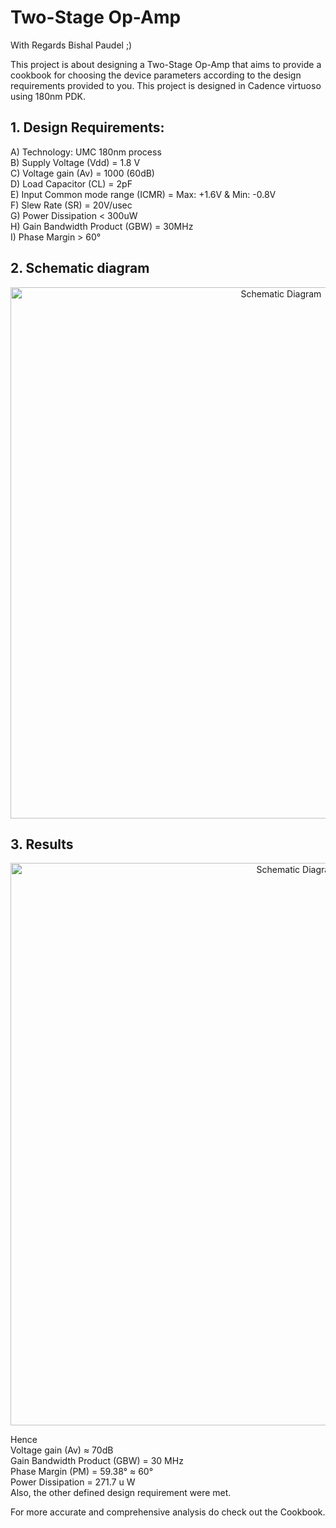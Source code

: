 # Two-Stage Op-Amp

With Regards Bishal Paudel ;)

This project is about designing a Two-Stage Op-Amp that aims to provide a cookbook for choosing the device parameters according to the design requirements provided to you. This project is designed in Cadence virtuoso using 180nm PDK.

## 1. Design Requirements:

A) Technology: UMC 180nm process \
B) Supply Voltage (Vdd) = 1.8 V \
C) Voltage gain (Av) = 1000 (60dB) \
D) Load Capacitor (CL) = 2pF \
E) Input Common mode range (ICMR) = Max: +1.6V & Min: -0.8V \
F) Slew Rate (SR) = 20V/usec \
G) Power Dissipation < 300uW \
H) Gain Bandwidth Product (GBW) = 30MHz \
I) Phase Margin > 60°


## 2. Schematic diagram

<p align="center">
<img width="850" alt="Schematic Diagram" src="https://user-images.githubusercontent.com/62088646/212559668-cd1fc627-6cec-46c5-815b-e9d8a3c83243.png">
</p>


## 3. Results

<p align="center">
<img width="900" alt="Schematic Diagram" src="https://user-images.githubusercontent.com/62088646/212559710-30275fc0-3828-42fc-9c49-ce2754865304.jpg">
</p>


Hence \
Voltage gain (Av) ≈ 70dB \
Gain Bandwidth Product (GBW) = 30 MHz \
Phase Margin (PM) = 59.38° ≈ 60° \
Power Dissipation = 271.7 u W \
Also, the other defined design requirement were met.

For more accurate and comprehensive analysis do check out the Cookbook.
